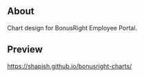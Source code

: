 ## About

Chart design for BonusRight Employee Portal.

## Preview

https://shapish.github.io/bonusright-charts/
